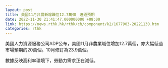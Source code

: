 ```yaml
---
layout: post
title: 美國11月非農新增職位12.7萬個　遠遜預期
date: 2022-11-30 21:41:47.000000000 +08:00
link: https://news.rthk.hk/rthk/ch/component/k2/1677903-20221130.htm
categories: rthk
---
```


美國人力資源服務公司ADP公布，美國11月非農業職位增加12.7萬個，亦大幅低過市場預期的20萬個。10月修訂為23.9萬個。

數據反映高利率環境下，勞動力需求正在減低。

